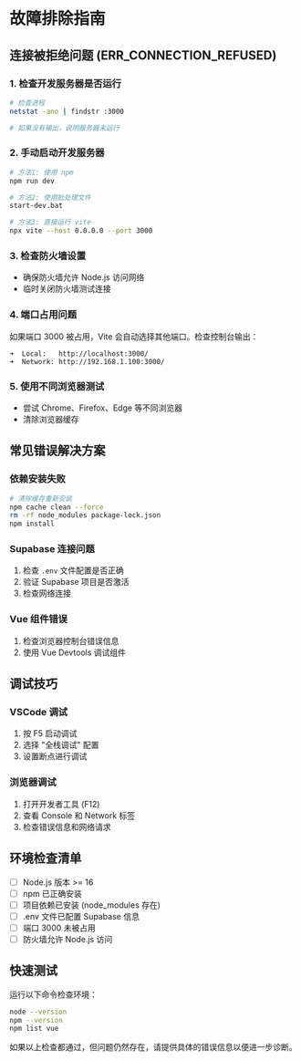 # 故障排除指南

## 连接被拒绝问题 (ERR_CONNECTION_REFUSED)

### 1. 检查开发服务器是否运行
```bash
# 检查进程
netstat -ano | findstr :3000

# 如果没有输出，说明服务器未运行
```

### 2. 手动启动开发服务器
```bash
# 方法1: 使用 npm
npm run dev

# 方法2: 使用批处理文件
start-dev.bat

# 方法3: 直接运行 vite
npx vite --host 0.0.0.0 --port 3000
```

### 3. 检查防火墙设置
- 确保防火墙允许 Node.js 访问网络
- 临时关闭防火墙测试连接

### 4. 端口占用问题
如果端口 3000 被占用，Vite 会自动选择其他端口。检查控制台输出：
```
➜  Local:   http://localhost:3000/
➜  Network: http://192.168.1.100:3000/
```

### 5. 使用不同浏览器测试
- 尝试 Chrome、Firefox、Edge 等不同浏览器
- 清除浏览器缓存

## 常见错误解决方案

### 依赖安装失败
```bash
# 清除缓存重新安装
npm cache clean --force
rm -rf node_modules package-lock.json
npm install
```

### Supabase 连接问题
1. 检查 `.env` 文件配置是否正确
2. 验证 Supabase 项目是否激活
3. 检查网络连接

### Vue 组件错误
1. 检查浏览器控制台错误信息
2. 使用 Vue Devtools 调试组件

## 调试技巧

### VSCode 调试
1. 按 F5 启动调试
2. 选择 "全栈调试" 配置
3. 设置断点进行调试

### 浏览器调试
1. 打开开发者工具 (F12)
2. 查看 Console 和 Network 标签
3. 检查错误信息和网络请求

## 环境检查清单

- [ ] Node.js 版本 >= 16
- [ ] npm 已正确安装
- [ ] 项目依赖已安装 (node_modules 存在)
- [ ] .env 文件已配置 Supabase 信息
- [ ] 端口 3000 未被占用
- [ ] 防火墙允许 Node.js 访问

## 快速测试
运行以下命令检查环境：
```bash
node --version
npm --version
npm list vue
```

如果以上检查都通过，但问题仍然存在，请提供具体的错误信息以便进一步诊断。